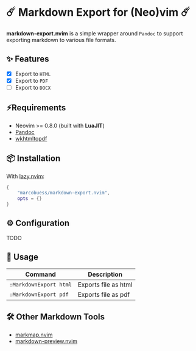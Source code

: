 # ☄️ Markdown Export for (Neo)vim ☄️

**markdown-export.nvim** is a simple wrapper around `Pandoc` to support exporting markdown to various file formats.

## ✨ Features

- [x] Export to `HTML`
- [x] Export to `PDF`
- [ ] Export to `DOCX`

## ⚡Requirements

- Neovim >= 0.8.0 (built with **LuaJIT**)
- [Pandoc](https://pandoc.org/installing.html)
- [wkhtmltopdf](https://wkhtmltopdf.org/)

## 📦 Installation

With [lazy.nvim](https://github.com/folke/lazy.nvim):

```lua
{
    "marcobuess/markdown-export.nvim",
    opts = {}
}

```

## ⚙️ Configuration

TODO

## 🚀 Usage

|Command|Description|
|-------|-----------|
|`:MarkdownExport html`|Exports file as html|
|`:MarkdownExport pdf`|Exports file as pdf|

## 🛠️ Other Markdown Tools

- [markmap.nvim](https://github.com/Zeioth/markmap.nvim)
- [markdown-preview.nvim](https://github.com/iamcco/markdown-preview.nvim)
